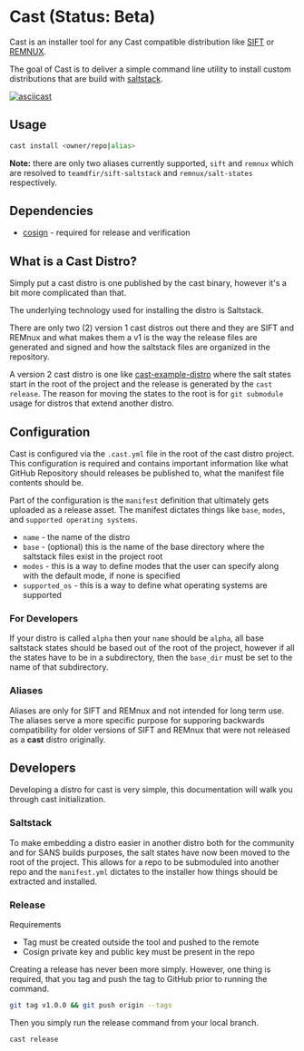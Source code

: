 # Cast (Status: Beta)

Cast is an installer tool for any Cast compatible distribution like [SIFT](https://github.com/teamdfir/sift) or [REMNUX](https://github.com/remnux/remnux).

The goal of Cast is to deliver a simple command line utility to install custom distributions that are build with [saltstack](https://saltproject.io).

[![asciicast](https://asciinema.org/a/463178.svg)](https://asciinema.org/a/463178)

## Usage

```bash
cast install <owner/repo|alias>
```

**Note:** there are only two aliases currently supported, `sift` and `remnux` which are resolved to `teamdfir/sift-saltstack` and `remnux/salt-states` respectively.

## Dependencies

* [cosign](https://github.com/sigstore/cosign) - required for release and verification

## What is a Cast Distro?

Simply put a cast distro is one published by the cast binary, however it's a bit more complicated than that.

The underlying technology used for installing the distro is Saltstack.

There are only two (2) version 1 cast distros out there and they are SIFT and REMnux and what makes them a v1 is the way the release files are generated and signed and how the saltstack files are organized in the repository.

A version 2 cast distro is one like [cast-example-distro](https://github.com/ekristen/cast-example-distro) where the salt states start in the root of the project and the release is generated by the `cast release`. The reason for moving the states to the root is for `git submodule` usage for distros that extend another distro.

## Configuration

Cast is configured via the `.cast.yml` file in the root of the cast distro project. This configuration is required and contains important information like what GitHub Repository should releases be published to, what the manifest file contents should be.

Part of the configuration is the `manifest` definition that ultimately gets uploaded as a release asset. The manifest dictates things like `base`, `modes`, and `supported operating systems`.

* `name` - the name of the distro
* `base` - (optional) this is the name of the base directory where the saltstack files exist in the project root
* `modes` - this is a way to define modes that the user can specify along with the default mode, if none is specified
* `supported_os` - this is a way to define what operating systems are supported

### For Developers

If your distro is called `alpha` then your `name` should be `alpha`, all base saltstack states should be based out of the root of the project, however if all the states have to be in a subdirectory, then the `base_dir` must be set to the name of that subdirectory.

### Aliases

Aliases are only for SIFT and REMnux and not intended for long term use. The aliases serve a more specific purpose for supporing backwards compatibility for older versions of SIFT and REMnux that were not released as a **cast** distro originally.

## Developers

Developing a distro for cast is very simple, this documentation will walk you through cast initialization.

### Saltstack

To make embedding a distro easier in another distro both for the community and for SANS builds purposes, the salt states have now been moved to the root of the project. This allows for a repo to be submoduled into another repo and the `manifest.yml` dictates to the installer how things should be extracted and installed.

### Release

Requirements

* Tag must be created outside the tool and pushed to the remote
* Cosign private key and public key must be present in the repo

Creating a release has never been more simply. However, one thing is required, that you tag and push the tag to GitHub prior to running the command.

```bash
git tag v1.0.0 && git push origin --tags
```

Then you simply run the release command from your local branch.

```bash
cast release
```
